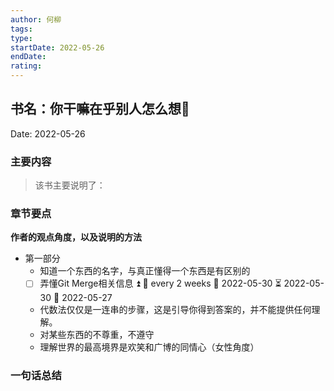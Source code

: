 ```yaml
---
author: 何柳
tags: 
type:
startDate: 2022-05-26
endDate:
rating: 
---
```


## 书名：你干嘛在乎别人怎么想📖
 
Date: 2022-05-26 

### 主要内容
> 该书主要说明了：







### 章节要点
**作者的观点角度，以及说明的方法**
- 第一部分
	- 知道一个东西的名字，与真正懂得一个东西是有区别的
	- [ ] 弄懂Git Merge相关信息 ⏫ 🔁 every 2 weeks 🛫 2022-05-30 ⏳ 2022-05-30 📅 2022-05-27
	- 代数法仅仅是一连串的步骤，这是引导你得到答案的，并不能提供任何理解。
	- 对某些东西的不尊重，不遵守
	- 理解世界的最高境界是欢笑和广博的同情心（女性角度）









### 一句话总结



